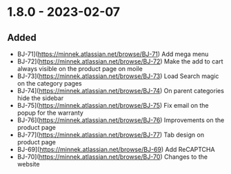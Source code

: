 # 1.8.0 - 2023-02-07

## Added

- BJ-71](https://minnek.atlassian.net/browse/BJ-71) Add mega menu
- BJ-72](https://minnek.atlassian.net/browse/BJ-72) Make the add to cart always visible on the product page on moile
- BJ-73](https://minnek.atlassian.net/browse/BJ-73) Load Search magic on the category pages
- BJ-74](https://minnek.atlassian.net/browse/BJ-74) On parent categories hide the sidebar
- BJ-75](https://minnek.atlassian.net/browse/BJ-75) Fix email on the popup for the warranty
- BJ-76](https://minnek.atlassian.net/browse/BJ-76) Improvements on the product page
- BJ-77](https://minnek.atlassian.net/browse/BJ-77) Tab design on product page
- BJ-69](https://minnek.atlassian.net/browse/BJ-69) Add ReCAPTCHA
- BJ-70](https://minnek.atlassian.net/browse/BJ-70) Changes to the website
